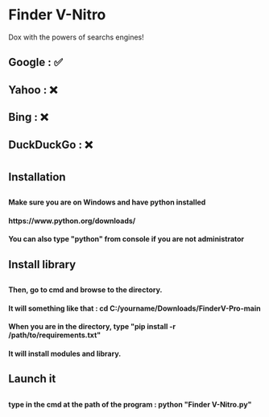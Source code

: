 # Finder V-Nitro
Dox with the powers of searchs engines!
<h2> Google : ✅ </h2>
<h2> Yahoo : ❌ </h2>
<h2> Bing : ❌ </h2>
<h2> DuckDuckGo : ❌ </h2>

<h1> <h1>
<h2> Installation <h2>
  
<h4> Make sure you are on Windows and have python installed <h4>
  <h4> https://www.python.org/downloads/ <h4>
  <h4> You can also type "python" from console if you are not administrator <h4>
 
 <h2> Install library <h2>

 <h4> Then, go to cmd and browse to the directory. <h4>
   <h4> It will something like that : cd C:/yourname/Downloads/FinderV-Pro-main <h4>
  <h4> When you are in the directory, type "pip install -r /path/to/requirements.txt" <h4>
    <h4> It will install modules and library.<h4>
      
<h2> Launch it <h2>
  
  <h4> type in the cmd at the path of the program : python "Finder V-Nitro.py"  <h4>
